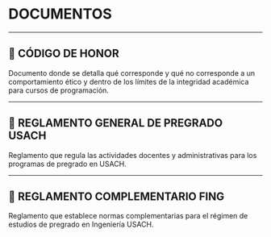 # DOCUMENTOS

---

## 🏅 CÓDIGO DE HONOR

Documento donde se detalla qué corresponde y qué no corresponde a un comportamiento ético y dentro de los límites de la integridad académica para cursos de programación.

---

## 📘 REGLAMENTO GENERAL DE PREGRADO USACH

Reglamento que regula las actividades docentes y administrativas para los programas de pregrado en USACH.

---

## 📙 REGLAMENTO COMPLEMENTARIO FING

Reglamento que establece normas complementarias para el régimen de estudios de pregrado en Ingeniería USACH.
